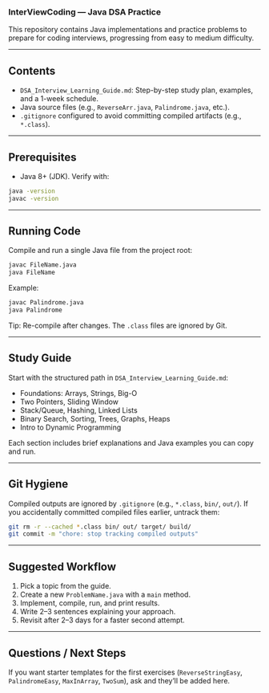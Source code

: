 ### InterViewCoding — Java DSA Practice

This repository contains Java implementations and practice problems to prepare for coding interviews, progressing from easy to medium difficulty.

---

## Contents
- `DSA_Interview_Learning_Guide.md`: Step-by-step study plan, examples, and a 1-week schedule.
- Java source files (e.g., `ReverseArr.java`, `Palindrome.java`, etc.).
- `.gitignore` configured to avoid committing compiled artifacts (e.g., `*.class`).

---

## Prerequisites
- Java 8+ (JDK). Verify with:

```bash
java -version
javac -version
```

---

## Running Code
Compile and run a single Java file from the project root:

```bash
javac FileName.java
java FileName
```

Example:

```bash
javac Palindrome.java
java Palindrome
```

Tip: Re-compile after changes. The `.class` files are ignored by Git.

---

## Study Guide
Start with the structured path in `DSA_Interview_Learning_Guide.md`:
- Foundations: Arrays, Strings, Big-O
- Two Pointers, Sliding Window
- Stack/Queue, Hashing, Linked Lists
- Binary Search, Sorting, Trees, Graphs, Heaps
- Intro to Dynamic Programming

Each section includes brief explanations and Java examples you can copy and run.

---

## Git Hygiene
Compiled outputs are ignored by `.gitignore` (e.g., `*.class`, `bin/`, `out/`). If you accidentally committed compiled files earlier, untrack them:

```bash
git rm -r --cached *.class bin/ out/ target/ build/
git commit -m "chore: stop tracking compiled outputs"
```

---

## Suggested Workflow
1. Pick a topic from the guide.
2. Create a new `ProblemName.java` with a `main` method.
3. Implement, compile, run, and print results.
4. Write 2–3 sentences explaining your approach.
5. Revisit after 2–3 days for a faster second attempt.

---

## Questions / Next Steps
If you want starter templates for the first exercises (`ReverseStringEasy`, `PalindromeEasy`, `MaxInArray`, `TwoSum`), ask and they’ll be added here.


